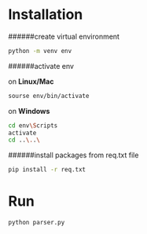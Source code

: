 # Installation

######create virtual environment
```bash
python -m venv env
```
######activate env 

on **Linux/Mac**

```bash
sourse env/bin/activate
```
on **Windows**
```bash
cd env\Scripts
activate
cd ..\..\
```

######install packages from req.txt file

```bash
pip install -r req.txt
```

# Run

```bash
python parser.py
```